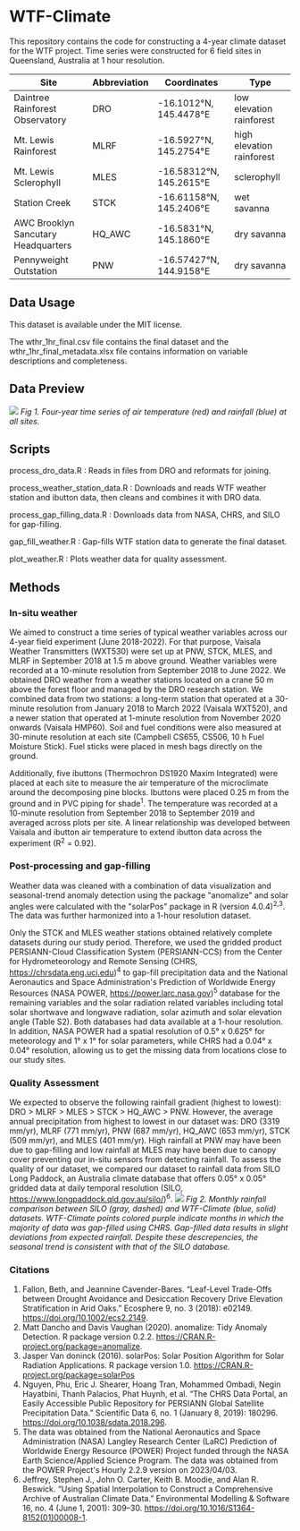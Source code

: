 # WTF-Climate
This repository contains the code for constructing a 4-year climate dataset for the WTF project. Time series were constructed for 6 field sites in Queensland, Australia at 1 hour resolution.

| Site | Abbreviation | Coordinates | Type |
| --- | --- | --- | --- |
| Daintree Rainforest Observatory | DRO | -16.1012°N, 145.4478°E | low elevation rainforest
| Mt. Lewis Rainforest | MLRF | -16.5927°N, 145.2754°E | high elevation rainforest
| Mt. Lewis Sclerophyll | MLES | -16.58312°N, 145.2615°E | sclerophyll
| Station Creek | STCK | -16.61158°N, 145.2406°E | wet savanna
| AWC Brooklyn Sancutary Headquarters | HQ_AWC | -16.5831°N, 145.1860°E | dry savanna
| Pennyweight Outstation | PNW | -16.57427°N, 144.9158°E | dry savanna

## Data Usage
This dataset is available under the MIT license. 

The wthr_1hr_final.csv file contains the final dataset and the wthr_1hr_final_metadata.xlsx file contains information on variable descriptions and completeness.

## Data Preview
![](figures/temp_rain.png)
*Fig 1. Four-year time series of air temperature (red) and rainfall (blue) at all sites.*

## Scripts
process_dro_data.R : Reads in files from DRO and reformats for joining.

process_weather_station_data.R : Downloads and reads WTF weather station and ibutton data, then cleans and combines it with DRO data.

process_gap_filling_data.R : Downloads data from NASA, CHRS, and SILO for gap-filling.

gap_fill_weather.R : Gap-fills WTF station data to generate the final dataset.

plot_weather.R : Plots weather data for quality assessment.

## Methods
### In-situ weather
We aimed to construct a time series of typical weather variables across our 4-year field experiment (June 2018-2022). For that purpose, Vaisala Weather Transmitters (WXT530) were set up at PNW, STCK, MLES, and MLRF in September 2018 at 1.5 m above ground. Weather variables were recorded at a 10-minute resolution from September 2018 to June 2022. We obtained DRO weather from a weather stations located on a crane 50 m above the forest floor and managed by the DRO research station. We combined data from two stations: a long-term station that operated at a 30-minute resolution from January 2018 to March 2022 (Vaisala WXT520), and a newer station that operated at 1-minute resolution from November 2020 onwards (Vaisala HMP60). Soil and fuel conditions were also measured at 30-minute resolution at each site (Campbell CS655, CS506, 10 h Fuel Moisture Stick). Fuel sticks were placed in mesh bags directly on the ground.

Additionally, five ibuttons (Thermochron DS1920 Maxim Integrated) were placed at each site to measure the air temperature of the microclimate around the decomposing pine blocks. Ibuttons were placed 0.25 m from the ground and in PVC piping for shade<sup>1</sup>. The temperature was recorded at a 10-minute resolution from September 2018 to September 2019 and averaged across plots per site. A linear relationship was developed between Vaisala and ibutton air temperature to extend ibutton data across the experiment (R<sup>2</sup> = 0.92).

### Post-processing and gap-filling
Weather data was cleaned with a combination of data visualization and seasonal-trend anomaly detection using the package "anomalize" and solar angles were calculated with the "solarPos" package in R (version 4.0.4)<sup>2,3</sup>. The data was further harmonized into a 1-hour resolution dataset. 

Only the STCK and MLES weather stations obtained relatively complete datasets during our study period. Therefore, we used the gridded product PERSIANN-Cloud Classification System (PERSIANN-CCS) from the Center for Hydrometeorology and Remote Sensing (CHRS, https://chrsdata.eng.uci.edu)<sup>4</sup> to gap-fill precipitation data and the National Aeronautics and Space Administration's Prediction of Worldwide Energy Resources (NASA POWER, https://power.larc.nasa.gov)<sup>5</sup> database for the remaining variables and the solar radiation related variables including total solar shortwave and longwave radiation, solar azimuth and solar elevation angle (Table S2). Both databases had data available at a 1-hour resolution. In addition, NASA POWER had a spatial resolution of 0.5° x 0.625° for meteorology and 1° x 1° for solar parameters, while CHRS had a 0.04° x 0.04° resolution, allowing us to get the missing data from locations close to our study sites.

### Quality Assessment
We expected to observe the following rainfall gradient (highest to lowest): DRO > MLRF > MLES > STCK > HQ_AWC > PNW. However, the average annual precipitation from highest to lowest in our dataset was: DRO (3319 mm/yr), MLRF (771 mm/yr), PNW (687 mm/yr), HQ_AWC (653 mm/yr), STCK (509 mm/yr), and MLES (401 mm/yr). High rainfall at PNW may have been due to gap-filling and low rainfall at MLES may have been due to canopy cover preventing our in-situ sensors from detecting rainfall. To assess the quality of our dataset, we compared our dataset to rainfall data from SILO Long Paddock, an Australia climate database that offers 0.05° x 0.05° gridded data at daily temporal resolution (SILO, https://www.longpaddock.qld.gov.au/silo/)<sup>6</sup>.
![](figures/wthr_rain_comparison.png)
*Fig 2. Monthly rainfall comparison between SILO (gray, dashed) and WTF-Climate (blue, solid) datasets. WTF-Climate points colored purple indicate months in which the majority of data was gap-filled using CHRS. Gap-filled data results in slight deviations from expected rainfall. Despite these descrepencies, the seasonal trend is consistent with that of the SILO database.*

### Citations
1. Fallon, Beth, and Jeannine Cavender-Bares. “Leaf-Level Trade-Offs between Drought Avoidance and Desiccation Recovery Drive Elevation Stratification in Arid Oaks.” Ecosphere 9, no. 3 (2018): e02149. https://doi.org/10.1002/ecs2.2149.
2. Matt Dancho and Davis Vaughan (2020). anomalize: Tidy Anomaly Detection. R package version 0.2.2. https://CRAN.R-project.org/package=anomalize.
3. Jasper Van doninck (2016). solarPos: Solar Position Algorithm for Solar Radiation Applications. R package version 1.0. https://CRAN.R-project.org/package=solarPos
4. Nguyen, Phu, Eric J. Shearer, Hoang Tran, Mohammed Ombadi, Negin Hayatbini, Thanh Palacios, Phat Huynh, et al. “The CHRS Data Portal, an Easily Accessible Public Repository for PERSIANN Global Satellite Precipitation Data.” Scientific Data 6, no. 1 (January 8, 2019): 180296. https://doi.org/10.1038/sdata.2018.296.
5. The data was obtained from the National Aeronautics and Space Administration (NASA) Langley Research Center (LaRC) Prediction of Worldwide Energy Resource (POWER) Project funded through the NASA Earth Science/Applied Science Program. The data was obtained from the POWER Project's Hourly 2.2.9 version on 2023/04/03.
6. Jeffrey, Stephen J., John O. Carter, Keith B. Moodie, and Alan R. Beswick. “Using Spatial Interpolation to Construct a Comprehensive Archive of Australian Climate Data.” Environmental Modelling & Software 16, no. 4 (June 1, 2001): 309–30. https://doi.org/10.1016/S1364-8152(01)00008-1.

